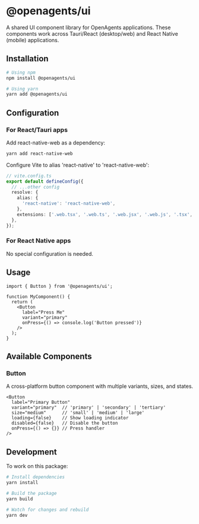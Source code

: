 # @openagents/ui

A shared UI component library for OpenAgents applications. These components work across Tauri/React (desktop/web) and React Native (mobile) applications.

## Installation

```bash
# Using npm
npm install @openagents/ui

# Using yarn
yarn add @openagents/ui
```

## Configuration

### For React/Tauri apps

Add react-native-web as a dependency:

```bash
yarn add react-native-web
```

Configure Vite to alias 'react-native' to 'react-native-web':

```typescript
// vite.config.ts
export default defineConfig({
  // ...other config
  resolve: {
    alias: {
      'react-native': 'react-native-web',
    },
    extensions: ['.web.tsx', '.web.ts', '.web.jsx', '.web.js', '.tsx', '.ts', '.jsx', '.js'],
  },
});
```

### For React Native apps

No special configuration is needed.

## Usage

```tsx
import { Button } from '@openagents/ui';

function MyComponent() {
  return (
    <Button 
      label="Press Me"
      variant="primary"
      onPress={() => console.log('Button pressed')}
    />
  );
}
```

## Available Components

### Button

A cross-platform button component with multiple variants, sizes, and states.

```tsx
<Button 
  label="Primary Button" 
  variant="primary"  // 'primary' | 'secondary' | 'tertiary'
  size="medium"      // 'small' | 'medium' | 'large'
  loading={false}    // Show loading indicator
  disabled={false}   // Disable the button
  onPress={() => {}} // Press handler
/>
```

## Development

To work on this package:

```bash
# Install dependencies
yarn install

# Build the package
yarn build

# Watch for changes and rebuild
yarn dev
```